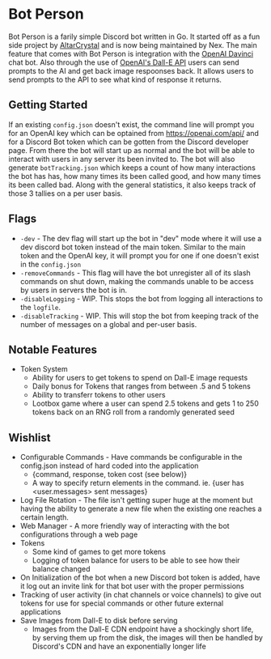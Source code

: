 # Bot Person
Bot Person is a farily simple Discord bot written in Go. It started off as a fun side project by [AltarCrystal](https://github.com/AltarCrystal) and is now being maintained by Nex. The main feature that comes with Bot Person is integration with the [OpenAI Davinci](https://beta.openai.com/docs/models/davinci) chat bot. Also through the use of [OpenAI's Dall-E API](https://beta.openai.com/docs/guides/images) users can send prompts to the AI and get back image respoonses back. It allows users to send prompts to the API to see what kind of response it returns.

## Getting Started
If an existing `config.json` doesn't exist, the command line will prompt you for an OpenAI key which can be optained from https://openai.com/api/ and for a Discord Bot token which can be gotten from the Discord developer page. From there the bot will start up as normal and the bot will be able to interact with users in any server its been invited to. The bot will also generate `botTracking.json` which keeps a count of how many interactions the bot has has, how many times its been called good, and how many times its been called bad. Along with the general statistics, it also keeps track of those 3 tallies on a per user basis.

## Flags
- `-dev` - The dev flag will start up the bot in "dev" mode where it will use a dev discord bot token instead of the main token. Similar to the main token and the OpenAI key, it will prompt you for one if one doesn't exist in the `config.json`
- `-removeCommands` - This flag will have the bot unregister all of its slash commands on shut down, making the commands unable to be access by users in servers the bot is in.
- `-disableLogging` - WIP. This stops the bot from logging all interactions to the `logfile`.
- `-disableTracking` - WIP. This will stop the bot from keeping track of the number of messages on a global and per-user basis.

## Notable Features
- Token System
  - Ability for users to get tokens to spend on Dall-E image requests
  - Daily bonus for Tokens that ranges from between .5 and 5 tokens
  - Ability to transferr tokens to other users
  - Lootbox game where a user can spend 2.5 tokens and gets 1 to 250 tokens back on an RNG roll from a randomly generated seed

## Wishlist
- Configurable Commands - Have commands be configurable in the config.json instead of hard coded into the application
  - {command, response, token cost (see below)}
  - A way to specify return elements in the command. ie. {user has <user.messages> sent messages}
- Log File Rotation - The file isn't getting super huge at the moment but having the ability to generate a new file when the existing one reaches a certain length.
- Web Manager - A more friendly way of interacting with the bot configurations through a web page
- Tokens
  - Some kind of games to get more tokens
  - Logging of token balance for users to be able to see how their balance changed
- On Initialization of the bot when a new Discord bot token is added, have it log out an invite link for that bot user with the proper permissions
- Tracking of user activity (in chat channels or voice channels) to give out tokens for use for special commands or other future external applications
- Save Images from Dall-E to disk before serving
  - Images from the Dall-E CDN endpoint have a shockingly short life, by serving them up from the disk, the images will then be handled by Discord's CDN and have an exponentially longer life
